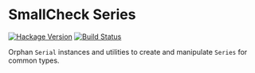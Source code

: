 # SmallCheck Series

[![Hackage Version](https://img.shields.io/hackage/v/smallcheck-series.svg)](https://hackage.haskell.org/package/smallcheck-series) [![Build Status](https://img.shields.io/travis/jdnavarro/smallcheck-series.svg)](https://travis-ci.org/jdnavarro/smallcheck-series)

Orphan `Serial` instances and utilities to create and manipulate `Series`
for common types.
